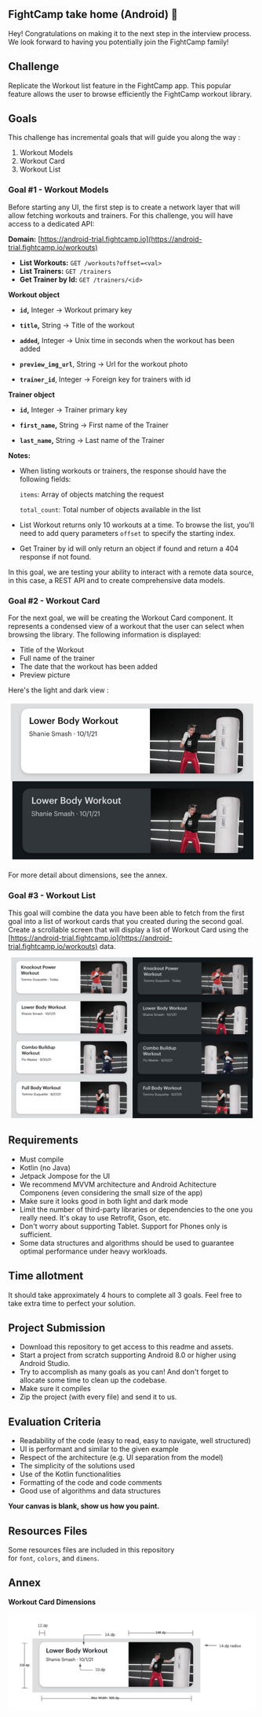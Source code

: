
## **FightCamp take home (Android) 🥊**

Hey! Congratulations on making it to the next step in the interview process. We look forward to having you potentially join the FightCamp family!

## Challenge

Replicate the Workout list feature in the FightCamp app. This popular feature allows the user to browse efficiently the FightCamp workout library. 

## Goals

This challenge has incremental goals that will guide you along the way :

1. Workout Models
2. Workout Card 
3. Workout List 

### Goal #1 - Workout Models

Before starting any UI, the first step is to create a network layer that will allow fetching workouts and trainers. For this challenge, you will have access to a dedicated API: 

**Domain:** [https://android-trial.fightcamp.io](https://android-trial.fightcamp.io/workouts)

* **List Workouts:**  `GET /workouts?offset=<val>`
* **List Trainers:** `GET /trainers`
* **Get Trainer by Id:** `GET /trainers/<id>`

**Workout object**

* **`id`,** Integer → Workout primary key

* **`title`,** String → Title of the workout

* **`added`,** Integer → Unix time in seconds when the workout has been added

* **`preview_img_url`**, String → Url for the workout photo	

* **`trainer_id`**, Integer →  Foreign key for trainers with id

**Trainer object**

* **`id`,** Integer → Trainer primary key

* **`first_name`,** String → First name of the Trainer

* **`last_name`,** String → Last name of the Trainer

**Notes:**

- When listing workouts or trainers, the response should have the following fields:
    
    `items`: Array of objects matching the request
    
    `total_count`: Total number of objects available in the list 
    
- List Workout returns only 10 workouts at a time. To browse the list, you'll need to add query parameters `offset` to specify the starting index.
- Get Trainer by id will only return an object if found and return a 404 response if not found.

In this goal, we are testing your ability to interact with a remote data source, in this case, a REST API  and to create comprehensive data models. 

### Goal #2 - Workout Card

For the next goal, we will be creating the Workout Card component. It represents a condensed view of a workout that the user can select when browsing the library. The following information is displayed:

- Title of the Workout
- Full name of the trainer
- The date that the workout has been added
- Preview picture

Here's the light and dark view : 

![](/.media/1.png)

For more detail about dimensions, see the annex.

### Goal #3 - Workout List

This goal will combine the data you have been able to fetch from the first goal into a list of workout cards that you created during the second goal. Create a scrollable screen that will display a list of Workout Card using the [https://android-trial.fightcamp.io](https://android-trial.fightcamp.io/workouts) data.

![](/.media/2.png)

## **Requirements**

- Must compile
- Kotlin (no Java)
- Jetpack Jompose for the UI
- We recommend MVVM architecture and Android Achitecture Componens (even considering the small size of the app)
- Make sure it looks good in both light and dark mode
- Limit the number of third-party libraries or dependencies to the one you really need. It's okay to use Retrofit, Gson, etc.
- Don't worry about supporting Tablet. Support for Phones only is sufficient.
- Some data structures and algorithms should be used to guarantee optimal performance under heavy workloads.

## **Time allotment**

It should take approximately 4 hours to complete all 3 goals.
Feel free to take extra time to perfect your solution.

## **Project Submission**

- Download this repository to get access to this readme and assets.
- Start a project from scratch supporting Android 8.0 or higher using Android Studio.
- Try to accomplish as many goals as you can! And don't forget to allocate some time to clean up the codebase.
- Make sure it compiles
- Zip the project (with every file) and send it to us.

## **Evaluation Criteria**

- Readability of the code (easy to read, easy to navigate, well structured)
- UI is performant and similar to the given example
- Respect of the architecture (e.g. UI separation from the model)
- The simplicity of the solutions used
- Use of the Kotlin functionalities
- Formatting of the code and code comments
- Good use of algorithms and data structures

**Your canvas is blank, show us how you paint.**

## **Resources Files**

Some resources files are included in this repository for `font`, `colors`, and `dimens`.

## Annex

**Workout Card Dimensions** 

![](/.media/3.png)

